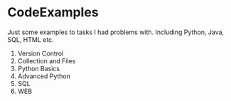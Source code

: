 # CodeExamples
Just some examples to tasks I had problems with.
Including Python, Java, SQL, HTML etc.
1. Version Control
2. Collection and Files
3. Python Basics
4. Advanced Python
5. SQL
6. WEB
